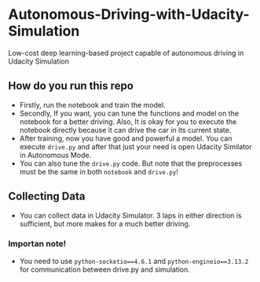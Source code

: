 # Autonomous-Driving-with-Udacity-Simulation
 Low-cost deep learning-based project capable of autonomous driving in Udacity Simulation

## How do you run this repo

* Firstly, run the notebook and train the model.
* Secondly, If you want, you can tune the functions and model on the notebook for a better driving. Also, It is okay for you to execute the notebook directly because it can drive the car in its current state.
* After training, now you have good and powerful a model. You can execute `drive.py` and after that just your need is open Udacity Similator in Autonomous Mode.
* You can also tune the `drive.py` code. But note that the preprocesses must be the same in both `notebook` and `drive.py`!

## Collecting Data

* You can collect data in Udacity Simulator. 3 laps in either direction is sufficient, but more makes for a much better driving.

### Importan note!

* You need to use `python-socketio==4.6.1` and `python-engineio==3.13.2` for communication between drive.py and simulation.

